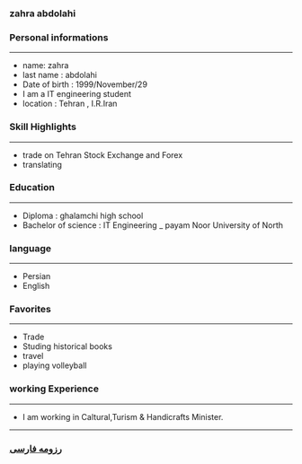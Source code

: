 
### zahra abdolahi


### Personal informations

---
+ name: zahra
+ last name : abdolahi
+ Date of birth : 1999/November/29
+ I am a IT engineering student
+ location : Tehran , I.R.Iran


### Skill Highlights

---
+ trade on Tehran Stock Exchange and Forex
+ translating


### Education

---
+ Diploma : ghalamchi high school
+ Bachelor of science : IT Engineering
_ payam Noor University of North 

### language

---
+ Persian
+ English

### Favorites

---
+ Trade
+ Studing historical books
+ travel 
+ playing volleyball

### working Experience

---
+ I am working in Caltural,Turism & Handicrafts Minister.




--- 
### [رزومه فارسی](resume-fa.md)
